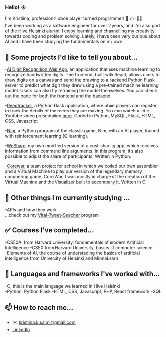 ### Hello! :sunny:

I'm Kristiina, professional oboe player turned programmer! :musical_note: :point_right: 👩‍💻  
I've been working as a software engineer for over 2 years, and I'm also part of the [Hive Helsinki](https://www.hive.fi/en/) alumni. I enjoy learning and channelling my creativity towards coding and problem solving. Lately, I have been very curious about AI and I have been studying the fundamentals on my own.

## 🔭 Some projects I'd like to tell you about...  

-[AI Digit Recognition Web App](https://digitrecognition-ai.onrender.com), an application that uses machine learning to recognize handwritten digits. The frontend, built with React, allows users to draw digits on a canvas and send the drawing to a backend Python Flask server to predict what digit they drew using a pre-trained machine learning model.
Users can also try retraining the model themselves. You can check out the code for both the [frontend](https://github.com/krsalmi/ai_digits_frontend.git) and the [backend](https://github.com/krsalmi/ai_digits_backend.git).

-[Reedtracker](http://www.reedtracker.com/), a Python Flask application, where oboe players can register to track the details of the reeds they are making. You can watch a little Youtube video presentation [here](https://www.youtube.com/watch?v=nX4bWLfkhLs). Coded in Python, MySQL, Flask, HTML, CSS, Javascript 

-[Nim](https://github.com/krsalmi/nim.git), a Python program of the classic game, Nim, with an AI player, trained with reinforcement learning (Q learning).

-[WeShare](https://github.com/krsalmi/weshare), my own modified version of a cost-sharing app, which receives information from command line arguments. In this program, it’s also possible to adjust the share of participants. Written in Python. 

-[Corewar](https://github.com/ninjapiraatti/corewar), a team project for school in which we coded our own assembler and a Virtual Machine to play our version of the legendary memory conquering game, Core War. I was mostly in charge of the creation of the Virtual Machine and the Visualizer built to accompany it. Written in C.  

## 🌱 Other things I’m currently studying ...
-APIs and how they work  
...check out my [Viral-Tweet-Seacher](https://github.com/krsalmi/Viral-Tweet-Searcher-using-the-Twitter-API) program

## :white_check_mark: Courses I've completed...
-CS50AI from Harvard University, fundamentals of modern Artificial Intelligence
-CS50 from Harvard University, basics of computer science  
-Elements of AI, the course of understading the basics of artificial intelligence from University of Helsinki and MinnaLearn

## :mega: Languages and frameworks I've worked with...
-C, this is the main language we learned in Hive Helsinki  
-Python, Python Flask 
-HTML, CSS, Javascript, PHP, React framework
-SQL  

## :mailbox: How to reach me...
- :envelope: kristiina.k.salmi@gmail.com
- [LinkedIn](www.linkedin.com/in/kristiina-salmi-3a5549194)
